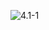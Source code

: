 ![4.1-1](https://github.com/cpp-rakesh/Algorithms/tree/master/Chapter_4_Divide_And_Conquer/4.1_The_Maximum_SubArray_Problem/Exercises/4.1-1/repo/4.1-1_problem.png)

